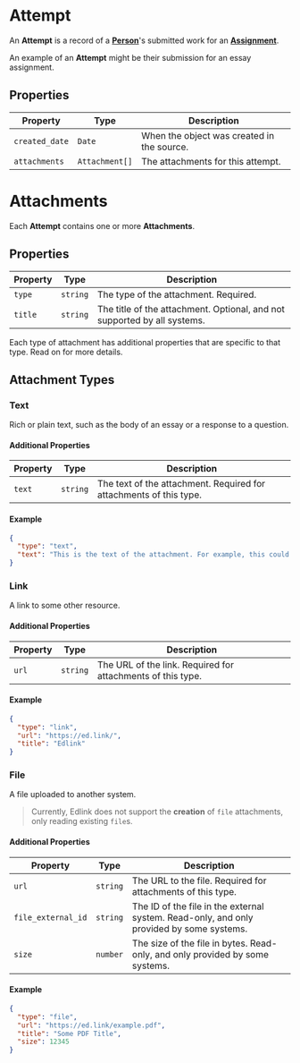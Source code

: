 # Attempt
An **Attempt** is a record of a **[Person](person.md)**'s
submitted work for an **[Assignment](assignment.md)**.

An example of an **Attempt** might be their submission for
an essay assignment.

## Properties
| Property       | Type           | Description                                |
|----------------|----------------|--------------------------------------------|
| `created_date` | `Date`         | When the object was created in the source. |
| `attachments`  | `Attachment[]` | The attachments for this attempt.          |

# Attachments
Each **Attempt** contains one or more **Attachments**.

## Properties
| Property | Type     | Description                                                              |
|----------|----------|--------------------------------------------------------------------------|
| `type`   | `string` | The type of the attachment. Required.                                    |
| `title`  | `string` | The title of the attachment. Optional, and not supported by all systems. |

Each type of attachment has additional properties that are specific to that type. Read on for more details.

## Attachment Types

### Text
Rich or plain text, such as the body of an essay or a response to a question.

#### Additional Properties
| Property | Type     | Description                                                        |
|----------|----------|--------------------------------------------------------------------|
| `text`   | `string` | The text of the attachment. Required for attachments of this type. |

#### Example
```json
{
  "type": "text",
  "text": "This is the text of the attachment. For example, this could be the body of an essay."
}
```

### Link
A link to some other resource.

#### Additional Properties
| Property | Type     | Description                                                 |
|----------|----------|-------------------------------------------------------------|
| `url`    | `string` | The URL of the link. Required for attachments of this type. |

#### Example
```json
{
  "type": "link",
  "url": "https://ed.link/",
  "title": "Edlink"
}
```

### File
A file uploaded to another system.

> Currently, Edlink does not support the **creation** of `file` attachments, only reading existing `file`s.

#### Additional Properties
| Property           | Type     | Description                                                                              |
|--------------------|----------|------------------------------------------------------------------------------------------|
| `url`              | `string` | The URL to the file. Required for attachments of this type.                              |
| `file_external_id` | `string` | The ID of the file in the external system. Read-only, and only provided by some systems. |
| `size`             | `number` | The size of the file in bytes. Read-only, and only provided by some systems.             |

#### Example
```json
{
  "type": "file",
  "url": "https://ed.link/example.pdf",
  "title": "Some PDF Title",
  "size": 12345
}
```
